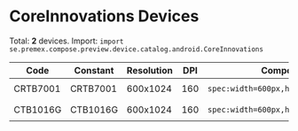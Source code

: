 # CoreInnovations Devices

Total: **2** devices. Import: `import se.premex.compose.preview.device.catalog.android.CoreInnovations`

| Code | Constant | Resolution | DPI | Compose Spec | Preview Usage |
|------|----------|------------|-----|-------------|---------------|
| CRTB7001 | CRTB7001 | 600x1024 | 160 | `spec:width=600px,height=1024px,dpi=160` | `@Preview(device = CoreInnovations.CRTB7001)` |
| CTB1016G | CTB1016G | 600x1024 | 160 | `spec:width=600px,height=1024px,dpi=160` | `@Preview(device = CoreInnovations.CTB1016G)` |

<!-- Generated automatically. Do not edit manually. -->
